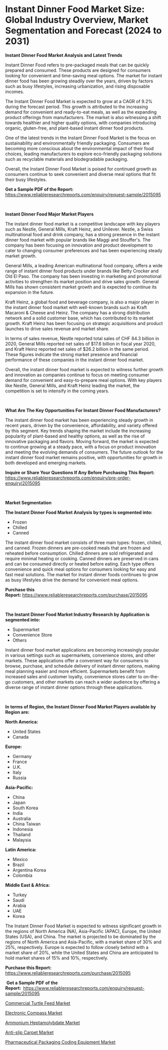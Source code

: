 <p><h1>Instant Dinner Food Market Size: Global Industry Overview, Market Segmentation and Forecast (2024 to 2031)</h1></p><p><strong>Instant Dinner Food Market Analysis and Latest Trends</strong></p>
<p><p>Instant Dinner Food refers to pre-packaged meals that can be quickly prepared and consumed. These products are designed for consumers looking for convenient and time-saving meal options. The market for instant dinner food has been growing steadily over the years, driven by factors such as busy lifestyles, increasing urbanization, and rising disposable incomes.</p><p>The Instant Dinner Food Market is expected to grow at a CAGR of 9.2% during the forecast period. This growth is attributed to the increasing demand for convenient and ready-to-eat meals, as well as the expanding product offerings from manufacturers. The market is also witnessing a shift towards healthier and higher quality options, with companies introducing organic, gluten-free, and plant-based instant dinner food products.</p><p>One of the latest trends in the Instant Dinner Food Market is the focus on sustainability and environmentally friendly packaging. Consumers are becoming more conscious about the environmental impact of their food choices, leading manufacturers to explore eco-friendly packaging solutions such as recyclable materials and biodegradable packaging.</p><p>Overall, the Instant Dinner Food Market is poised for continued growth as consumers continue to seek convenient and diverse meal options that fit their busy lifestyles.</p></p>
<p><strong>Get a Sample PDF of the Report:&nbsp;</strong> <a href="https://www.reliableresearchreports.com/enquiry/request-sample/2015095">https://www.reliableresearchreports.com/enquiry/request-sample/2015095</a></p>
<p>&nbsp;</p>
<p><strong>Instant Dinner Food Major Market Players</strong></p>
<p><p>The instant dinner food market is a competitive landscape with key players such as Nestle, General Mills, Kraft Heinz, and Unilever. Nestle, a Swiss multinational food and drink company, has a strong presence in the instant dinner food market with popular brands like Maggi and Stouffer's. The company has been focusing on innovation and product development to cater to changing consumer preferences and has been experiencing steady market growth.</p><p>General Mills, a leading American multinational food company, offers a wide range of instant dinner food products under brands like Betty Crocker and Old El Paso. The company has been investing in marketing and promotional activities to strengthen its market position and drive sales growth. General Mills has shown consistent market growth and is expected to continue its expansion in the future.</p><p>Kraft Heinz, a global food and beverage company, is also a major player in the instant dinner food market with well-known brands such as Kraft Macaroni & Cheese and Heinz. The company has a strong distribution network and a solid customer base, which has contributed to its market growth. Kraft Heinz has been focusing on strategic acquisitions and product launches to drive sales revenue and market share.</p><p>In terms of sales revenue, Nestle reported total sales of CHF 84.3 billion in 2020, General Mills reported net sales of $17.6 billion in fiscal year 2020, and Kraft Heinz reported net sales of $26.2 billion in the same period. These figures indicate the strong market presence and financial performance of these companies in the instant dinner food market.</p><p>Overall, the instant dinner food market is expected to witness further growth and innovation as companies continue to focus on meeting consumer demand for convenient and easy-to-prepare meal options. With key players like Nestle, General Mills, and Kraft Heinz leading the market, the competition is set to intensify in the coming years.</p></p>
<p>&nbsp;</p>
<p><strong>What Are The Key Opportunities For Instant Dinner Food Manufacturers?</strong></p>
<p><p>The instant dinner food market has been experiencing steady growth in recent years, driven by the convenience, affordability, and variety offered by this segment. Key trends shaping the market include the increasing popularity of plant-based and healthy options, as well as the rise of innovative packaging and flavors. Moving forward, the market is expected to continue growing at a steady pace, with a focus on product innovation and meeting the evolving demands of consumers. The future outlook for the instant dinner food market remains positive, with opportunities for growth in both developed and emerging markets.</p></p>
<p><strong>Inquire or Share Your Questions If Any Before Purchasing This Report:</strong> <a href="https://www.reliableresearchreports.com/enquiry/pre-order-enquiry/2015095">https://www.reliableresearchreports.com/enquiry/pre-order-enquiry/2015095</a></p>
<p>&nbsp;</p>
<p><strong>Market Segmentation</strong></p>
<p><strong>The Instant Dinner Food Market Analysis by types is segmented into:</strong></p>
<p><ul><li>Frozen</li><li>Chilled</li><li>Canned</li></ul></p>
<p><p>The instant dinner food market consists of three main types: frozen, chilled, and canned. Frozen dinners are pre-cooked meals that are frozen and reheated before consumption. Chilled dinners are sold refrigerated and require minimal heating or cooking. Canned dinners are preserved in cans and can be consumed directly or heated before eating. Each type offers convenience and quick meal options for consumers looking for easy and fast meal solutions. The market for instant dinner foods continues to grow as busy lifestyles drive the demand for convenient meal options.</p></p>
<p><strong>Purchase this Report:&nbsp;</strong><a href="https://www.reliableresearchreports.com/purchase/2015095">https://www.reliableresearchreports.com/purchase/2015095</a></p>
<p>&nbsp;</p>
<p><strong>The Instant Dinner Food Market Industry Research by Application is segmented into:</strong></p>
<p><ul><li>Supermarket</li><li>Convenience Store</li><li>Others</li></ul></p>
<p><p>Instant dinner food market applications are becoming increasingly popular in various settings such as supermarkets, convenience stores, and other markets. These applications offer a convenient way for consumers to browse, purchase, and schedule delivery of instant dinner options, making meal planning easier and more efficient. Supermarkets benefit from increased sales and customer loyalty, convenience stores cater to on-the-go customers, and other markets can reach a wider audience by offering a diverse range of instant dinner options through these applications.</p></p>
<p>&nbsp;</p>
<p><strong>In terms of Region, the Instant Dinner Food Market Players available by Region are:</strong></p>
<p>
    <p> <strong> North America: </strong>
        <ul>
            <li>United States</li>
            <li>Canada</li>
        </ul>
        </p> 
    <p> <strong> Europe: </strong>
        <ul>
            <li>Germany</li>
            <li>France</li>
            <li>U.K.</li>
            <li>Italy</li>
            <li>Russia</li>
        </ul>
        </p> 
    <p> <strong> Asia-Pacific: </strong>
        <ul>
            <li>China</li>
            <li>Japan</li>
            <li>South Korea</li>
            <li>India</li>
            <li>Australia</li>
            <li>China Taiwan</li>
            <li>Indonesia</li>
            <li>Thailand</li>
            <li>Malaysia</li>
        </ul>
        </p> 
    <p> <strong> Latin America: </strong>
        <ul>
            <li>Mexico</li>
            <li>Brazil</li>
            <li>Argentina Korea</li>
            <li>Colombia</li>
        </ul>
        </p> 
    <p> <strong> Middle East & Africa: </strong>
        <ul>
            <li>Turkey</li>
            <li>Saudi</li>
            <li>Arabia</li>
            <li>UAE</li>
            <li>Korea</li>
        </ul>
    </p>
    </p>
<p><p>The Instant Dinner Food Market is expected to witness significant growth in the regions of North America (NA), Asia-Pacific (APAC), Europe, the United States (USA), and China. The market is projected to be dominated by the regions of North America and Asia-Pacific, with a market share of 30% and 25%, respectively. Europe is expected to follow closely behind with a market share of 20%, while the United States and China are anticipated to hold market shares of 15% and 10%, respectively.</p></p>
<p><strong>Purchase this Report: </strong><a href="https://www.reliableresearchreports.com/purchase/2015095">https://www.reliableresearchreports.com/purchase/2015095</a></p>
<p>&nbsp;<strong>Get a Sample PDF of the Report:&nbsp;&nbsp;</strong><a href="https://www.reliableresearchreports.com/enquiry/request-sample/2015095">https://www.reliableresearchreports.com/enquiry/request-sample/2015095</a></p>
<p><strong></strong></p>
<p><p><a href="https://spotless-saver-8fd.notion.site/Commercial-Turtle-Feed-Market-A-Comprehensive-Report-of-its-Market-Share-Growth-Trends-2024-203-d97e2f476c5a40bba34709dae8a87065">Commercial Turtle Feed Market</a></p><p><a href="https://view.publitas.com/reportprime-1/electronic-compass-market-offer-valuable-insights-into-market-size-market-share-market-trends-and-projections-spanning-from-2024-to-2031/">Electronic Compass Market</a></p><p><a href="https://view.publitas.com/reportprime-1/ammonium-heptamolybdate-market-analysis-and-market-size-global-industry-overview-market-segmentation-and-forecast-2024-to-2031/">Ammonium Heptamolybdate Market</a></p><p><a href="https://cautious-neon-760.notion.site/Anti-slip-Carpet-Market-Share-Market-New-Trends-Analysis-Report-By-Type-By-Application-By-End-us-c13f1ddc307b4984895a2921553892c2">Anti-slip Carpet Market</a></p><p><a href="https://gentle-editor-9db.notion.site/Pharmaceutical-Packaging-Coding-Equipment-Market-Size-Evaluating-its-Market-Trends-Growth-and-Pro-bb19d4d759d04a4e8b79af3696bb66e1">Pharmaceutical Packaging Coding Equipment Market</a></p></p>